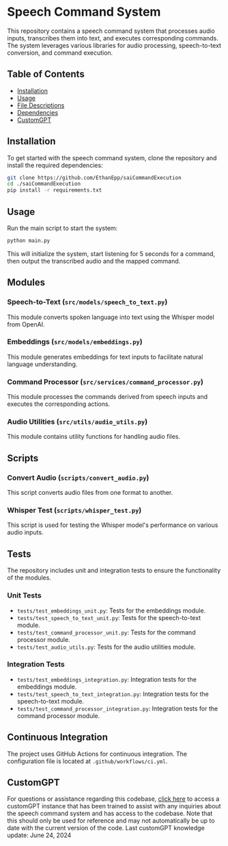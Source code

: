 # Speech Command System

This repository contains a speech command system that processes audio inputs, transcribes them into text, and executes corresponding commands. The system leverages various libraries for audio processing, speech-to-text conversion, and command execution.

## Table of Contents
- [Installation](#installation)
- [Usage](#usage)
- [File Descriptions](#file-descriptions)
- [Dependencies](#dependencies)
- [CustomGPT](#customgpt)

## Installation

To get started with the speech command system, clone the repository and install the required dependencies:

```bash
git clone https://github.com/EthanEpp/saiCommandExecution
cd ./saiCommandExecution
pip install -r requirements.txt
```

## Usage

Run the main script to start the system:

```bash
python main.py
```

This will initialize the system, start listening for 5 seconds for a command, then output the transcribed audio and the mapped command.

## Modules

### Speech-to-Text (`src/models/speech_to_text.py`)

This module converts spoken language into text using the Whisper model from OpenAI.

### Embeddings (`src/models/embeddings.py`)

This module generates embeddings for text inputs to facilitate natural language understanding.

### Command Processor (`src/services/command_processor.py`)

This module processes the commands derived from speech inputs and executes the corresponding actions.

### Audio Utilities (`src/utils/audio_utils.py`)

This module contains utility functions for handling audio files.

## Scripts

### Convert Audio (`scripts/convert_audio.py`)

This script converts audio files from one format to another.

### Whisper Test (`scripts/whisper_test.py`)

This script is used for testing the Whisper model's performance on various audio inputs.



## Tests

The repository includes unit and integration tests to ensure the functionality of the modules.

### Unit Tests

- `tests/test_embeddings_unit.py`: Tests for the embeddings module.
- `tests/test_speech_to_text_unit.py`: Tests for the speech-to-text module.
- `tests/test_command_processor_unit.py`: Tests for the command processor module.
- `tests/test_audio_utils.py`: Tests for the audio utilities module.

### Integration Tests

- `tests/test_embeddings_integration.py`: Integration tests for the embeddings module.
- `tests/test_speech_to_text_integration.py`: Integration tests for the speech-to-text module.
- `tests/test_command_processor_integration.py`: Integration tests for the command processor module.


## Continuous Integration

The project uses GitHub Actions for continuous integration. The configuration file is located at `.github/workflows/ci.yml`.

## CustomGPT

For questions or assistance regarding this codebase, [click here](https://chatgpt.com/g/g-ZEvSUqsh0-speech-commands-expert) to access a customGPT instance that has been trained to assist with any inquiries about the speech command system and has access to the codebase. Note that this should only be used for reference and may not automatically be up to date with the current version of the code. Last customGPT knowledge update: June 24, 2024
